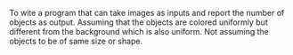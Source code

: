 To wite a program that can take images as inputs and report the number of objects as output. Assuming that the objects are colored uniformly but different from the background which is also uniform. Not assuming the objects to be of same size or shape.
